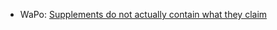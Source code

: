 * WaPo: [Supplements do not actually contain what they claim](http://www.washingtonpost.com/news/morning-mix/wp/2015/02/03/gnc-target-wal-mart-walgreens-accused-of-selling-fake-herbals/)